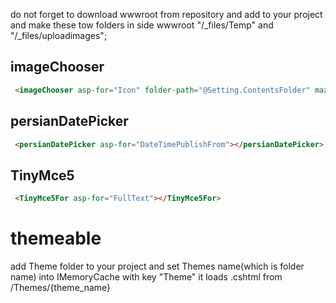 
do not forget to download wwwroot from repository and add to your project
and make these tow folders in side wwwroot "/_files/Temp" and   "/_files/uploadimages";

  ## imageChooser
  ```html
   <imageChooser asp-for="Icon" folder-path="@Setting.ContentsFolder" max-kb="1500" img-css="max-height:200px;border:2px solid blue;" ></imageChooser>

```
       
 ## persianDatePicker
 ```html
  <persianDatePicker asp-for="DateTimePublishFrom"></persianDatePicker>
  ```
  
  ## TinyMce5
  ```html
   <TinyMce5For asp-for="FullText"></TinyMce5For>
```

# themeable
  add Theme folder to your project and set Themes name(which is folder name) into IMemoryCache with key "Theme"
  it loads .cshtml from /Themes/{theme_name}
